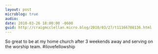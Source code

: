 ```yaml
---
layout: post
microblog: true
audio: 
date: 2010-03-26 18:00:00 -0600
guid: http://craigmcclellan.micro.blog/2010/03/27/t11166708136.html
---
```

So great to be at my home church after 3 weekends away and serving on the worship team. #ilovefellowship
